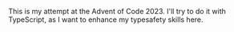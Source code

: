 This is my attempt at the Advent of Code 2023.
I'll try to do it with TypeScript, as I want to enhance my typesafety skills here.